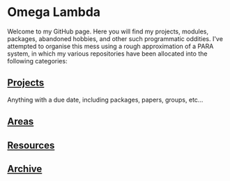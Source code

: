 # Omega Lambda

Welcome to my GitHub page. Here you will find my projects, modules, packages, abandoned hobbies, and other such programmatic oddities. I've attempted to organise this mess using a rough approximation of a PARA system, in which my various repositories have been allocated into the following categories:

## [Projects]

Anything with a due date, including packages, papers, groups, etc…

## [Areas]

## [Resources]

## [Archive]

[Projects]: https://github.com/OmegaLambda1998/Projects "Projects"
[Areas]: https://github.com/OmegaLambda1998/Areas "Areas"
[Resources]: https://github.com/OmegaLambda1998/Resources "Resources"
[Archive]: https://github.com/OmegaLambda1998/Archive "Archive"
